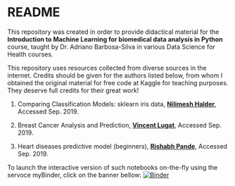 # README

This repository was created in order to provide didactical material for the **Introduction to Machine Learning for biomedical data analysis in Python** course, taught by Dr. Adriano Barbosa-Silva in various Data Science for Health courses.

This repository uses resources collected from diverse sources in the internet. Credits should be given for the authors listed below, from whom I obtained the original material for free code at Kaggle for teaching purposes. They deserve full credits for their great work!

1) Comparing Classification Models: sklearn iris data, [**Nilimesh Halder**](https://www.kaggle.com/hammadzahidali/comparing-classification-models-sklearn-iris-data), Accessed Sep. 2019.

2) Breast Cancer Analysis and Prediction, [**Vincent Lugat**](https://www.kaggle.com/vincentlugat/breast-cancer-analysis-and-prediction), Accessed Sep. 2019.

3) Heart diseases predictive model (beginners), [**Rishabh Pande**](https://www.kaggle.com/rishpande/heart-diseases-predictive-model-beginners), Accessed Sep. 2019.

To launch the interactive version of such notebooks on-the-fly using the servoce myBinder, click on the banner bellow:
[![Binder](https://mybinder.org/badge_logo.svg)](https://mybinder.org/v2/gh/adrianobioinfo/autumn_school/master)